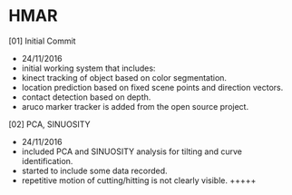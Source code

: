 # HMAR

[01] Initial Commit
- 24/11/2016
- initial working system that includes:
 - kinect tracking of object based on color segmentation.
 - location prediction based on fixed scene points and direction vectors.
 - contact detection based on depth.
 - aruco marker tracker is added from the open source project.

[02] PCA, SINUOSITY
- 24/11/2016
- included PCA and SINUOSITY analysis for tilting and curve identification.
- started to include some data recorded.
- repetitive motion of cutting/hitting is not clearly visible. +++++
